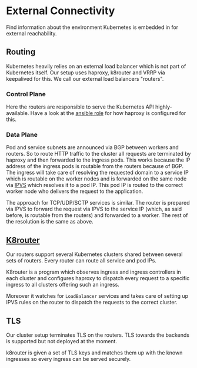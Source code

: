# External Connectivity

Find information about the environment Kubernetes is embedded in for external
reachability.

## Routing

Kubernetes heavily relies on an external load balancer which is not part of
Kubernetes itself. Our setup uses haproxy, k8router and VRRP via keepalived for
this. We call our external load balancers "routers".

### Control Plane

Here the routers are responsible to serve the Kubernetes API highly-available.
Have a look at the [ansible role](https://github.com/vsk8s/ansible-router-k8s/blob/master/templates/10-k8s-master.conf.j2)
for how haproxy is configured for this.

### Data Plane

Pod and service subnets are announced via BGP between workers and routers. So to
route HTTP traffic to the cluster all requests are terminated by haproxy and
then forwarded to the ingress pods. This works because the IP address of the
ingress pods is routable from the routers because of BGP. The ingress will take
care of resolving the requested domain to a service IP which is routable on the
worker nodes and is forwarded on the same node via
[IPVS](http://www.linuxvirtualserver.org/software/ipvs.html) which resolves it
to a pod IP. This pod IP is routed to the correct worker node who delivers the
request to the application.

The approach for TCP/UDP/SCTP services is similar. The router is prepared via
IPVS to forward the request via IPVS to the service IP (which, as said before,
is routable from the routers) and forwarded to a worker. The rest of the
resolution is the same as above.

## [K8router](https://github.com/vsk8s/k8router/)

Our routers support several Kubernetes clusters shared between several sets of
routers. Every router can route all service and pod IPs.

K8router is a program which observes ingress and ingress controllers in each
cluster and configures haproxy to dispatch every request to a specific ingress
to all clusters offering such an ingress.

Moreover it watches for `LoadBalancer` services and takes care of setting up
IPVS rules on the router to dispatch the requests to the correct cluster.

## TLS

Our cluster setup terminates TLS on the routers. TLS towards the backends is
supported but not deployed at the moment.

k8router is given a set of TLS keys and matches them up with the known ingresses
so every ingress can be served securely.
